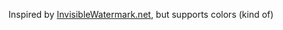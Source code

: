 Inspired by [InvisibleWatermark.net](https://invisiblewatermark.net/), but supports colors (kind of)
